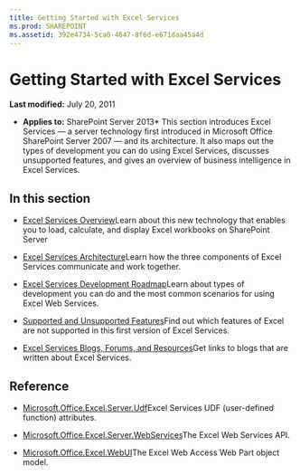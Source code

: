 ```yaml
---
title: Getting Started with Excel Services
ms.prod: SHAREPOINT
ms.assetid: 392e4734-5ca0-4647-8f6d-e671daa45a4d
---
```



# Getting Started with Excel Services

 **Last modified:** July 20, 2011
  
    
    

 * **Applies to:** SharePoint Server 2013* 
This section introduces Excel Services — a server technology first introduced in Microsoft Office SharePoint Server 2007 — and its architecture. It also maps out the types of development you can do using Excel Services, discusses unsupported features, and gives an overview of business intelligence in Excel Services.
  
    
    


## In this section


-  [Excel Services Overview](excel-services-overview.md)Learn about this new technology that enables you to load, calculate, and display Excel workbooks on SharePoint Server
    
  
-  [Excel Services Architecture](excel-services-architecture.md)Learn how the three components of Excel Services communicate and work together.
    
  
-  [Excel Services Development Roadmap](excel-services-development-roadmap.md)Learn about types of development you can do and the most common scenarios for using Excel Web Services.
    
  
-  [Supported and Unsupported Features](supported-and-unsupported-features.md)Find out which features of Excel are not supported in this first version of Excel Services.
    
  
-  [Excel Services Blogs, Forums, and Resources](excel-services-blogs-forums-and-resources.md)Get links to blogs that are written about Excel Services.
    
  

## Reference


-  [Microsoft.Office.Excel.Server.Udf](https://msdn.microsoft.com/library/Microsoft.Office.Excel.Server.Udf.aspx)Excel Services UDF (user-defined function) attributes.
    
  
-  [Microsoft.Office.Excel.Server.WebServices](https://msdn.microsoft.com/library/Microsoft.Office.Excel.Server.WebServices.aspx)The Excel Web Services API.
    
  
-  [Microsoft.Office.Excel.WebUI](https://msdn.microsoft.com/library/Microsoft.Office.Excel.WebUI.aspx)The Excel Web Access Web Part object model.
    
  

